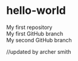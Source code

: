 # hello-world
My first repository <br>
My first GitHub branch <br>
My second GitHub branch <br>


//updated by archer smith
